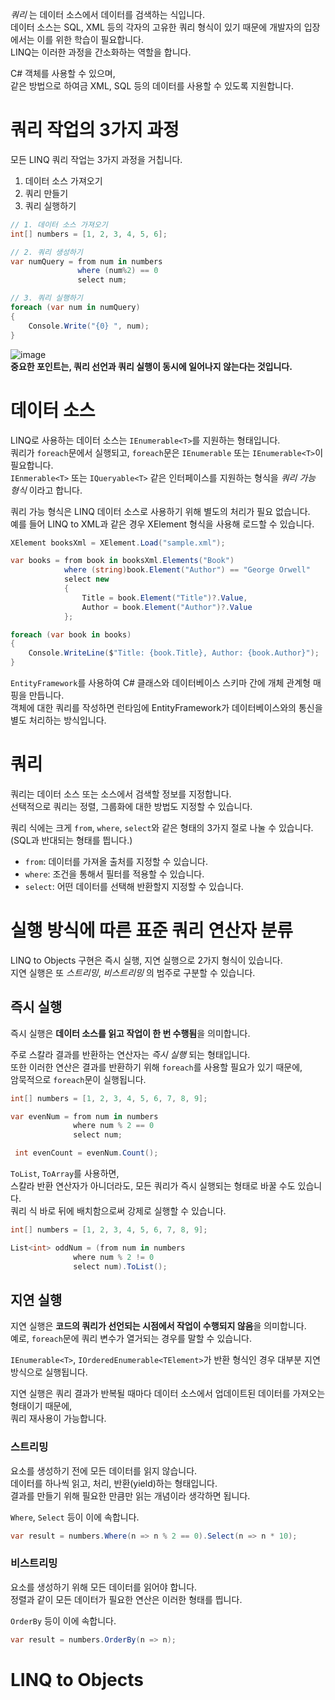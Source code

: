 _쿼리_ 는 데이터 소스에서 데이터를 검색하는 식입니다.     
데이터 소스는 SQL, XML 등의 각자의 고유한 쿼리 형식이 있기 때문에 개발자의 입장에서는 이를 위한 학습이 필요합니다.    
LINQ는 이러한 과정을 간소화하는 역할을 합니다.     

C# 객체를 사용할 수 있으며,     
같은 방법으로 하여금 XML, SQL 등의 데이터를 사용할 수 있도록 지원합니다.

# 쿼리 작업의 3가지 과정
모든 LINQ 쿼리 작업는 3가지 과정을 거칩니다.       

1. 데이터 소스 가져오기
2. 쿼리 만들기
3. 쿼리 실행하기

```cs
// 1. 데이터 소스 가져오기
int[] numbers = [1, 2, 3, 4, 5, 6];

// 2. 쿼리 생성하기
var numQuery = from num in numbers
               where (num%2) == 0
               select num;

// 3. 쿼리 실행하기
foreach (var num in numQuery)
{
    Console.Write("{0} ", num);
}
```

![image](https://github.com/user-attachments/assets/9ea73bf4-daba-4f8e-84d6-690a4a375fe1)       
**중요한 포인트는, 쿼리 선언과 쿼리 실행이 동시에 일어나지 않는다는 것입니다.**

# 데이터 소스
LINQ로 사용하는 데이터 소스는 `IEnumerable<T>`를 지원하는 형태입니다.      
쿼리가 `foreach`문에서 실행되고, `foreach`문은 `IEnumerable` 또는 `IEnumerable<T>`이 필요합니다.      
`IEnmerable<T>` 또는 `IQueryable<T>` 같은 인터페이스를 지원하는 형식을 _쿼리 가능 형식_ 이라고 합니다.      

쿼리 가능 형식은 LINQ 데이터 소스로 사용하기 위해 별도의 처리가 필요 없습니다.     
예를 들어 LINQ to XML과 같은 경우 XElement 형식을 사용해 로드할 수 있습니다.
```cs
XElement booksXml = XElement.Load("sample.xml");

var books = from book in booksXml.Elements("Book")
            where (string)book.Element("Author") == "George Orwell"
            select new
            {
                Title = book.Element("Title")?.Value,
                Author = book.Element("Author")?.Value
            };

foreach (var book in books)
{
    Console.WriteLine($"Title: {book.Title}, Author: {book.Author}");
}
```

`EntityFramework`를 사용하여 C# 클래스와 데이터베이스 스키마 간에 개체 관계형 매핑을 만듭니다.     
객체에 대한 쿼리를 작성하면 런타임에 EntityFramework가 데이터베이스와의 통신을 별도 처리하는 방식입니다.    

# 쿼리
쿼리는 데이터 소스 또는 소스에서 검색할 정보를 지정합니다.       
선택적으로 쿼리는 정렬, 그룹화에 대한 방법도 지정할 수 있습니다.      

쿼리 식에는 크게 `from`, `where`, `select`와 같은 형태의 3가지 절로 나눌 수 있습니다.    
(SQL과 반대되는 형태를 띕니다.)      
- `from`: 데이터를 가져올 출처를 지정할 수 있습니다.
- `where`: 조건을 통해서 필터를 적용할 수 있습니다.
- `select`: 어떤 데이터를 선택해 반환할지 지정할 수 있습니다.

# 실행 방식에 따른 표준 쿼리 연산자 분류
LINQ to Objects 구현은 즉시 실행, 지연 실행으로 2가지 형식이 있습니다.     
지연 실행은 또 _스트리밍_, _비스트리밍_ 의 범주로 구분할 수 있습니다.    

## 즉시 실행
즉시 실행은 **데이터 소스를 읽고 작업이 한 번 수행됨**을 의미합니다.    

주로 스칼라 결과를 반환하는 연산자는 _즉시 실행_ 되는 형태입니다.    
또한 이러한 연산은 결과를 반환하기 위해 `foreach`를 사용할 필요가 있기 때문에,     
암묵적으로 `foreach`문이 실행됩니다.    
```cs
int[] numbers = [1, 2, 3, 4, 5, 6, 7, 8, 9];

var evenNum = from num in numbers
              where num % 2 == 0
              select num;

 int evenCount = evenNum.Count();
```

`ToList`, `ToArray`를 사용하면,      
스칼라 반환 연산자가 아니더라도, 모든 쿼리가 즉시 실행되는 형태로 바꿀 수도 있습니다.    
쿼리 식 바로 뒤에 배치함으로써 강제로 실행할 수 있습니다.    
```cs
int[] numbers = [1, 2, 3, 4, 5, 6, 7, 8, 9];

List<int> oddNum = (from num in numbers
              where num % 2 != 0
              select num).ToList();
```

## 지연 실행
지연 실행은 **코드의 쿼리가 선언되는 시점에서 작업이 수행되지 않음**을 의미합니다.    
예로, `foreach`문에 쿼리 변수가 열거되는 경우를 말할 수 있습니다.    

`IEnumerable<T>`, `IOrderedEnumerable<TElement>`가 반환 형식인 경우 대부분 지연 방식으로 실행됩니다.    

지연 실행은 쿼리 결과가 반복될 때마다 데이터 소스에서 업데이트된 데이터를 가져오는 형태이기 때문에,      
쿼리 재사용이 가능합니다.    

### 스트리밍
요소를 생성하기 전에 모든 데이터를 읽지 않습니다.     
데이터를 하나씩 읽고, 처리, 반환(yield)하는 형태입니다.    
결과를 만들기 위해 필요한 만큼만 읽는 개념이라 생각하면 됩니다.     

`Where`, `Select` 등이 이에 속합니다.  
```cs
var result = numbers.Where(n => n % 2 == 0).Select(n => n * 10);
```
### 비스트리밍
요소를 생성하기 위해 모든 데이터를 읽어야 합니다.     
정렬과 같이 모든 데이터가 필요한 연산은 이러한 형태를 띕니다.    

`OrderBy` 등이 이에 속합니다.    
```cs
var result = numbers.OrderBy(n => n);
```

# LINQ to Objects
